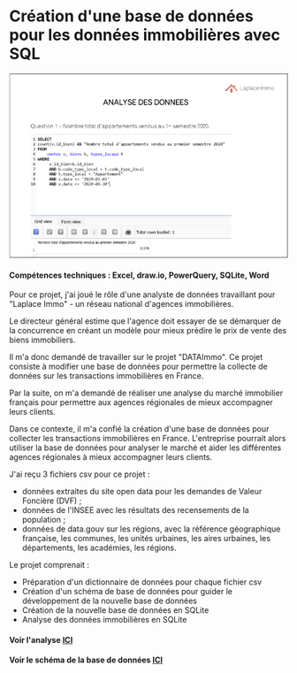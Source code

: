 # Création d'une base de données pour les données immobilières avec SQL
![Real estate angency analysis cover page](../images_france/P3.png)

#### Compétences techniques : Excel, draw.io, PowerQuery, SQLite, Word

Pour ce projet, j'ai joué le rôle d'une analyste de données travaillant pour "Laplace Immo" - un réseau national d'agences immobilières.

Le directeur général estime que l'agence doit essayer de se démarquer de la concurrence en créant un modèle pour mieux prédire le prix de vente des biens immobiliers.

Il m'a donc demandé de travailler sur le projet "DATAImmo". Ce projet consiste à modifier une base de données pour permettre la collecte de données sur les transactions immobilières en France.

Par la suite, on m'a demandé de réaliser une analyse du marché immobilier français pour permettre aux agences régionales de mieux accompagner leurs clients.

Dans ce contexte, il m'a confié la création d'une base de données pour collecter les transactions immobilières en France. L'entreprise pourrait alors utiliser la base de données pour analyser le marché et aider les différentes agences régionales à mieux accompagner leurs clients.

J'ai reçu 3 fichiers csv pour ce projet :
- données extraites du site open data pour les demandes de Valeur Foncière (DVF) ;
- données de l'INSEE avec les résultats des recensements de la population ;
- données de data.gouv sur les régions, avec la référence géographique française, les communes, les unités urbaines, les aires urbaines, les départements, les académies, les régions.

Le projet comprenait :
- Préparation d'un dictionnaire de données pour chaque fichier csv
- Création d'un schéma de base de données pour guider le développement de la nouvelle base de données
- Création de la nouvelle base de données en SQLite
- Analyse des données immobilières en SQLite

#### Voir l'analyse [ICI](https://flossytoo.github.io/portfolio-france/projet_3/Immobilier.pdf)

#### Voir le schéma de la base de données [ICI](https://flossytoo.github.io/portfolio-france/projet_3/Schema.png)
